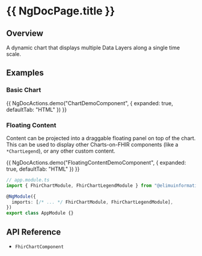 # {{ NgDocPage.title }}

## Overview

A dynamic chart that displays multiple Data Layers along a single time scale.

## Examples

### Basic Chart

{{ NgDocActions.demo("ChartDemoComponent", { expanded: true, defaultTab: "HTML" }) }}

### Floating Content

Content can be projected into a draggable floating panel on top of the chart. This can be used to display other Charts-on-FHIR components (like a `*ChartLegend`), or any other custom content.

{{ NgDocActions.demo("FloatingContentDemoComponent", { expanded: true, defaultTab: "HTML" }) }}

```ts
// app.module.ts
import { FhirChartModule, FhirChartLegendModule } from "@elimuinformatics/ngx-charts-on-fhir";

@NgModule({
  imports: [/* ... */ FhirChartModule, FhirChartLegendModule],
})
export class AppModule {}
```

## API Reference

- `FhirChartComponent`

